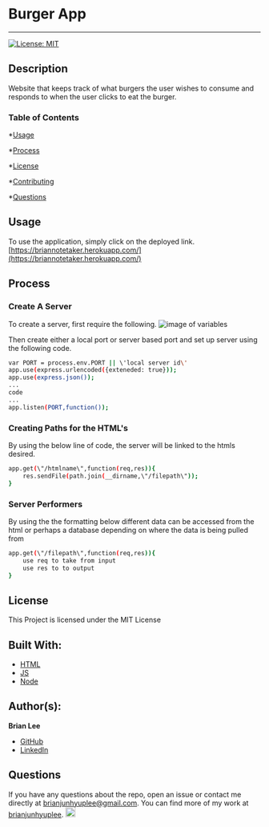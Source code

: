 
# Burger App
<hr>

[![License: MIT](https://img.shields.io/badge/License-MIT-blue.svg)](https://opensource.org/licenses/MIT)

## Description

Website that keeps track of what burgers the user wishes to consume and responds to when the user clicks to eat the burger.

### Table of Contents

*[Usage](#usage)

*[Process](#process)

*[License](#license)

*[Contributing](#contributing)

*[Questions](#questions)


## Usage
 
To use the application, simply click on the deployed link. 
[https://briannotetaker.herokuapp.com/](https://briannotetaker.herokuapp.com/)

## Process

### Create A Server

To create a server, first require the following.
![image of variables](images/vars.png)

Then create either a local port or server based port and set up server using the following code.

```bash
var PORT = process.env.PORT || \'local server id\'
app.use(express.urlencoded({exteneded: true}));
app.use(express.json());
...
code
...
app.listen(PORT,function());
```


### Creating Paths for the HTML's

By using the below line of code, the server will be linked to the htmls desired.

```bash
app.get(\"/htmlname\",function(req,res)){
    res.sendFile(path.join(__dirname,\"/filepath\"));
}
```

### Server Performers

By using the the formatting below different data can be accessed from the html or perhaps a database depending on where the data is being pulled from

```bash
app.get(\"/filepath\",function(req,res)){
    use req to take from input
    use res to to output
}
```

## License

This Project is licensed under the MIT License

## Built With:
* [HTML](https://developer.mozilla.org/en-US/docs/Web/HTML)
* [JS](https://developer.mozilla.org/en-US/docs/Web/JS)
* [Node](https://developer.mozilla.org/en-US/docs/Web/API/Node)


## Author(s):
**Brian Lee**
* [GitHub](https://github.com/brianjunhyuplee)
* [LinkedIn](https://www.linkedin.com/in/brian-lee-559208187/)


## Questions

If you have any questions about the repo, open an issue or contact me directly at [brianjunhyuplee@gmail.com](brianjunhyup@gmail.com). You can find more of my work at [brianjunhyuplee](https://github.com/brianjunhyuplee). <img src = "https://avatars3.githubusercontent.com/u/70872311?v=4" width = 20 alt = "github profile picture">
    